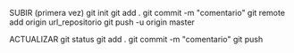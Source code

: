SUBIR (primera vez)
git init
git add .
git commit -m "comentario"
git remote add origin url_repositorio
git push -u origin master

ACTUALIZAR
git status
git add .
git commit -m "comentario"
git push
